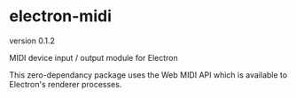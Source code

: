# electron-midi

version 0.1.2


MIDI device input / output module for Electron

This zero-dependancy package uses the Web MIDI API which is available to Electron's renderer processes.
